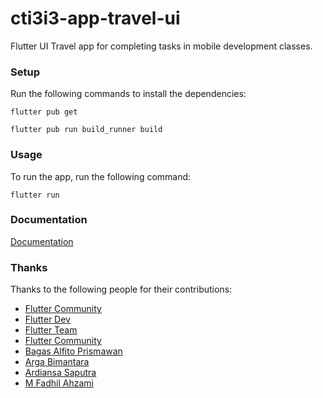 # cti3i3-app-travel-ui
Flutter UI Travel app for completing tasks in mobile development classes.

### Setup
Run the following commands to install the dependencies:

```flutter pub get```

```flutter pub run build_runner build```

### Usage
To run the app, run the following command:

```flutter run```

### Documentation
[Documentation](https://docs.flutter.dev/)

### Thanks
Thanks to the following people for their contributions:

- [Flutter Community](https://flutter.dev/community)
- [Flutter Dev](https://flutter.dev/dev)
- [Flutter Team](https://flutter.dev/team)
- [Flutter Community](https://flutter.dev/community)
- [Bagas Alfito Prismawan](https://github.com/BagasMahier12a)
- [Arga Bimantara](https://github.com/argabima)
- [Ardiansa Saputra](https://github.com/ardiansa00)
- [M Fadhil Ahzami]()